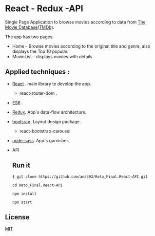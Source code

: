 # React - Redux -API

Single Page Application to browse movies according to data from [The Movie Database(TMDb)](https://www.themoviedb.org/documentacion/api).

The app has two pages:

- Home - Browse movies according to the original title and genre, also displays the Top 10 popular.
- MovieList - displays movies with details.

## Applied techniques :

- [React](https://reactjs.org/docs/web-components.html) . main library to develop the app.
  - react-router-dom .
- [ES6](https://desarrolloweb.com/manuales/manual-de-ecmascript-6.html) .

- [Redux](https://redux.js.org/basic/usage-with-react). App´s data-flow architecture.

- [bootsrap](https://getbootstrap.com). Layout design package.
  - react-bootstrap-carousel
- [node-sass](https://npmjs.com/package/node-sass). App´s garnisher.
- API

  ## Run it

  `$ git clone https://github.com/ana393/Reto_Final.React-API.git `

  `cd Reto_Final.React-API`

  `npm install`

  `npm start`

## License

[MIT](https://choosealicense.com/licenses/mit)
